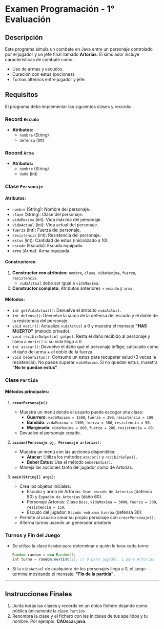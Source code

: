 # Examen Programación - 1° Evaluación

## Descripción
Este programa simula un combate en Java entre un personaje controlado por el jugador y un jefe final llamado **Artorias**. El simulador incluye características de combate como:

- Uso de armas y escudos.
- Curación con estus (pociones).
- Turnos alternos entre jugador y jefe.

## Requisitos

El programa debe implementar las siguientes clases y records:

### Record `Escudo`
- **Atributos:**
  - `nombre` (String)
  - `defensa` (int)

### Record `Arma`
- **Atributos:**
  - `nombre` (String)
  - `daño` (int)

### Clase `Personaje`

#### Atributos:
- `nombre` (String): Nombre del personaje.
- `clase` (String): Clase del personaje.
- `vidaMaxima` (int): Vida máxima del personaje.
- `vidaActual` (int): Vida actual del personaje.
- `fuerza` (int): Fuerza del personaje.
- `resistencia` (int): Resistencia del personaje.
- `estus` (int): Cantidad de estus (inicializado a 10).
- `escudo` (Escudo): Escudo equipado.
- `arma` (Arma): Arma equipada.

#### Constructores:
1. **Constructor con atributos:** `nombre`, `clase`, `vidaMaxima`, `fuerza`, `resistencia`.
   - `vidaActual` debe ser igual a `vidaMaxima`.
2. **Constructor completo:** Atributos anteriores + `escudo` y `arma`.

#### Métodos:
- `int getVidaActual()`: Devuelve el atributo `vidaActual`.
- `int defensa()`: Devuelve la suma de la defensa del escudo y el doble de la resistencia del personaje.
- `void morir()`: Actualiza `vidaActual` a 0 y muestra el mensaje **"HAS MUERTO"** (método privado).
- `void recibirGolpe(int golpe)`: Resta el daño recibido al personaje y llama a `morir()` si su vida llega a 0.
- `int atacar()`: Devuelve el daño que el personaje inflige, calculado como el daño del arma + el doble de la fuerza.
- `void beberEstus()`: Consume un estus para recuperar salud (3 veces la resistencia). No puede superar `vidaMaxima`. Si no quedan estus, muestra **"No te quedan estus"**.

### Clase `Partida`

#### Métodos principales:

1. **`crearPersonaje()`**:
   - Muestra un menú donde el usuario puede escoger una clase:
     - **Guerrero**: `vidaMaxima = 1500`, `fuerza = 200`, `resistencia = 100`.
     - **Bandido**: `vidaMaxima = 1300`, `fuerza = 300`, `resistencia = 50`.
     - **Marginado**: `vidaMaxima = 800`, `fuerza = 200`, `resistencia = 80`.
   - Devuelve el personaje creado.

2. **`accion(Personaje pj, Personaje artorias)`**:
   - Muestra un menú con las acciones disponibles:
     - **Atacar:** Utiliza los métodos `atacar()` y `recibirGolpe()`.
     - **Beber Estus:** Usa el método `beberEstus()`.
   - Maneja las acciones tanto del jugador como de Artorias.

3. **`main(String[] args)`**:
   - Crea los objetos iniciales:
     - Escudo y arma de Artorias: `Gran escudo de Artorias` (defensa 80) y `Espadón de Artorias` (daño 60).
     - Personaje Artorias: Clase `Boss`, `vidaMaxima = 3000`, `fuerza = 200`, `resistencia = 150`.
     - Escudo del jugador: `Escudo emblema hierba` (defensa 30).
   - Permite al usuario crear su propio personaje con `crearPersonaje()`.
   - Alterna turnos usando un generador aleatorio.

### Turnos y Fin del Juego
- Se utiliza la clase `Random` para determinar a quién le toca cada turno:
  ```java
  Random random = new Random();
  int turno = random.nextInt(2); // 0 para jugador, 1 para Artorias
  ```
- Si la `vidaActual` de cualquiera de los personajes llega a 0, el juego termina mostrando el mensaje:
  **"Fin de la partida"**.

---

## Instrucciones Finales

1. Junta todas las clases y records en un único fichero dejando como pública únicamente la clase `Partida`.
2. Renombra la clase y el fichero con las iniciales de tus apellidos y tu nombre. Por ejemplo: **CAOscar.java**.
